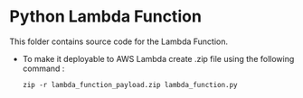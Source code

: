 # Python Lambda Function

This folder contains source code for the Lambda Function. 

- To make it deployable to AWS Lambda create .zip file using the following command :

    ```zip -r lambda_function_payload.zip lambda_function.py```